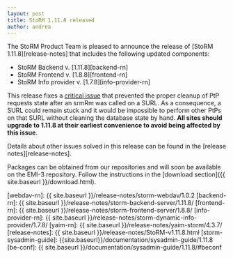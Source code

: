 ```yaml
---
layout: post
title: StoRM 1.11.8 released
author: andrea
---
```


The StoRM Product Team is pleased to announce the release of [StoRM 1.11.8][release-notes] that
includes the following updated components:

* StoRM Backend v. [1.11.8][backend-rn]
* StoRM Frontend v. [1.8.8][frontend-rn]
* StoRM Info provider v. [1.7.8][info-provider-rn]

This release fixes a [critical issue][STOR-779] that prevented the proper
cleanup of PtP requests state after an srmRm was called on a SURL. As a
consequence, a SURL could remain stuck and it would be impossible to perform
other PtPs on that SURL without cleaning the database state by hand. **All sites
should upgrade to 1.11.8 at their earliest convenience to avoid being affected
by this issue**.

Details about other issues solved in this release can be found in the [release
notes][release-notes].

Packages can be obtained from our repositories and will soon be available on
the EMI-3 repository. Follow the instructions in the
[download section]({{ site.baseurl }}/download.html).

[STOR-779]: https://issues.infn.it/jira/browse/STOR-779
[webdav-rn]: {{ site.baseurl }}/release-notes/storm-webdav/1.0.2
[backend-rn]: {{ site.baseurl }}/release-notes/storm-backend-server/1.11.8/
[frontend-rn]: {{ site.baseurl }}/release-notes/storm-frontend-server/1.8.8/
[info-provider-rn]: {{ site.baseurl }}/release-notes/storm-dynamic-info-provider/1.7.8/
[yaim-rn]: {{ site.baseurl }}/release-notes/yaim-storm/4.3.7/
[release-notes]: {{ site.baseurl }}/release-notes/StoRM-v1.11.8.html
[storm-sysadmin-guide]: {{site.baseurl}}/documentation/sysadmin-guide/1.11.8
[be-conf]: {{ site.baseurl }}/documentation/sysadmin-guide/1.11.8/#beconf
